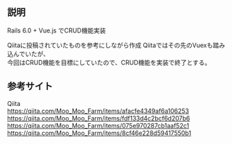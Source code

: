 
## 説明
Rails 6.0 + Vue.js でCRUD機能実装

Qiitaに投稿されていたものを参考にしながら作成
Qiitaではその先のVuexも踏み込んでいたが、<br>
今回はCRUD機能を目標にしていたので、CRUD機能を実装で終了とする。

## 参考サイト
Qiita<br>
https://qiita.com/Moo_Moo_Farm/items/afacfe4349af6a106253
https://qiita.com/Moo_Moo_Farm/items/fdf133d4c2bcf6d207b6
https://qiita.com/Moo_Moo_Farm/items/075e970287cb1aaf52c1
https://qiita.com/Moo_Moo_Farm/items/8cf46e228d59417550b1
